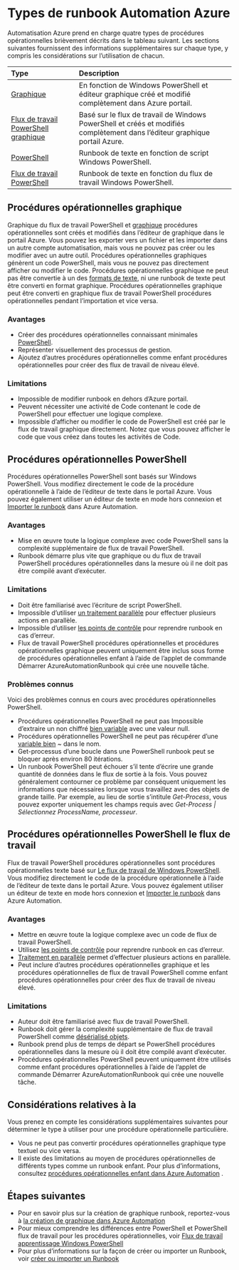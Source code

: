 <properties 
   pageTitle="Types de Runbook Automation Azure"
   description="Décrit les différents types de procédures opérationnelles que vous pouvez utiliser dans Azure Automation et considérations que vous devez prendre en compte pour déterminer le type à utiliser. "
   services="automation"
   documentationCenter=""
   authors="mgoedtel"
   manager="jwhit"
   editor="tysonn" />
<tags 
   ms.service="automation"
   ms.devlang="na"
   ms.topic="article"
   ms.tgt_pltfrm="na"
   ms.workload="infrastructure-services"
   ms.date="09/12/2016"
   ms.author="bwren" />

# <a name="azure-automation-runbook-types"></a>Types de runbook Automation Azure

Automatisation Azure prend en charge quatre types de procédures opérationnelles brièvement décrits dans le tableau suivant.  Les sections suivantes fournissent des informations supplémentaires sur chaque type, y compris les considérations sur l’utilisation de chacun.


| Type |  Description |
|:---|:---|
| [Graphique](#graphical-runbooks) | En fonction de Windows PowerShell et éditeur graphique créé et modifié complètement dans Azure portail. | 
| [Flux de travail PowerShell graphique](#graphical-runbooks) | Basé sur le flux de travail de Windows PowerShell et créés et modifiés complètement dans l’éditeur graphique portail Azure. 
| [PowerShell](#powershell-runbooks) | Runbook de texte en fonction de script Windows PowerShell.
| [Flux de travail PowerShell](#powershell-workflow-runbooks) | Runbook de texte en fonction du flux de travail Windows PowerShell. |


## <a name="graphical-runbooks"></a>Procédures opérationnelles graphique

Graphique du flux de travail PowerShell et [graphique](automation-runbook-types.md#graphical-runbooks) procédures opérationnelles sont créés et modifiés dans l’éditeur de graphique dans le portail Azure.  Vous pouvez les exporter vers un fichier et les importer dans un autre compte automatisation, mais vous ne pouvez pas créer ou les modifier avec un autre outil.  Procédures opérationnelles graphiques génèrent un code PowerShell, mais vous ne pouvez pas directement afficher ou modifier le code. Procédures opérationnelles graphique ne peut pas être convertie à un des [formats de texte](automation-runbook-types.md), ni une runbook de texte peut être converti en format graphique. Procédures opérationnelles graphique peut être converti en graphique flux de travail PowerShell procédures opérationnelles pendant l’importation et vice versa.

### <a name="advantages"></a>Avantages

- Créer des procédures opérationnelles connaissant minimales [PowerShell](automation-powershell-workflow.md).
- Représenter visuellement des processus de gestion.
- Ajoutez d’autres procédures opérationnelles comme enfant procédures opérationnelles pour créer des flux de travail de niveau élevé.


### <a name="limitations"></a>Limitations

- Impossible de modifier runbook en dehors d’Azure portail.
- Peuvent nécessiter une activité de Code contenant le code de PowerShell pour effectuer une logique complexe.
- Impossible d’afficher ou modifier le code de PowerShell est créé par le flux de travail graphique directement. Notez que vous pouvez afficher le code que vous créez dans toutes les activités de Code.


## <a name="powershell-runbooks"></a>Procédures opérationnelles PowerShell

Procédures opérationnelles PowerShell sont basés sur Windows PowerShell.  Vous modifiez directement le code de la procédure opérationnelle à l’aide de l’éditeur de texte dans le portail Azure.  Vous pouvez également utiliser un éditeur de texte en mode hors connexion et [Importer le runbook](http://msdn.microsoft.com/library/azure/dn643637.aspx) dans Azure Automation.

### <a name="advantages"></a>Avantages

- Mise en œuvre toute la logique complexe avec code PowerShell sans la complexité supplémentaire de flux de travail PowerShell. 
- Runbook démarre plus vite que graphique ou du flux de travail PowerShell procédures opérationnelles dans la mesure où il ne doit pas être compilé avant d’exécuter.

### <a name="limitations"></a>Limitations

- Doit être familiarisé avec l’écriture de script PowerShell.
- Impossible d’utiliser [un traitement parallèle](automation-powershell-workflow.md#parallel-processing) pour effectuer plusieurs actions en parallèle.
- Impossible d’utiliser [les points de contrôle](automation-powershell-workflow.md#checkpoints) pour reprendre runbook en cas d’erreur.
- Flux de travail PowerShell procédures opérationnelles et procédures opérationnelles graphique peuvent uniquement être inclus sous forme de procédures opérationnelles enfant à l’aide de l’applet de commande Démarrer AzureAutomationRunbook qui crée une nouvelle tâche.

### <a name="known-issues"></a>Problèmes connus
Voici des problèmes connus en cours avec procédures opérationnelles PowerShell.

- Procédures opérationnelles PowerShell ne peut pas Impossible d’extraire un non chiffré [bien variable](automation-variables.md) avec une valeur null.
- Procédures opérationnelles PowerShell ne peut pas récupérer d’une [variable bien](automation-variables.md) *~* dans le nom.
- Get-processus d’une boucle dans une PowerShell runbook peut se bloquer après environ 80 itérations. 
- Un runbook PowerShell peut échouer s’il tente d’écrire une grande quantité de données dans le flux de sortie à la fois.   Vous pouvez généralement contourner ce problème par conséquent uniquement les informations que nécessaires lorsque vous travaillez avec des objets de grande taille.  Par exemple, au lieu de sortie s’intitule *Get-Process*, vous pouvez exporter uniquement les champs requis avec *Get-Process | Sélectionnez ProcessName, processeur*.

## <a name="powershell-workflow-runbooks"></a>Procédures opérationnelles PowerShell le flux de travail

Flux de travail PowerShell procédures opérationnelles sont procédures opérationnelles texte basé sur [Le flux de travail de Windows PowerShell](automation-powershell-workflow.md).  Vous modifiez directement le code de la procédure opérationnelle à l’aide de l’éditeur de texte dans le portail Azure.  Vous pouvez également utiliser un éditeur de texte en mode hors connexion et [Importer le runbook](http://msdn.microsoft.com/library/azure/dn643637.aspx) dans Azure Automation.

### <a name="advantages"></a>Avantages

- Mettre en œuvre toute la logique complexe avec un code de flux de travail PowerShell.
- Utilisez [les points de contrôle](automation-powershell-workflow.md#checkpoints) pour reprendre runbook en cas d’erreur.
- [Traitement en parallèle](automation-powershell-workflow.md#parallel-processing) permet d’effectuer plusieurs actions en parallèle.
- Peut inclure d’autres procédures opérationnelles graphique et les procédures opérationnelles de flux de travail PowerShell comme enfant procédures opérationnelles pour créer des flux de travail de niveau élevé.


### <a name="limitations"></a>Limitations

- Auteur doit être familiarisé avec flux de travail PowerShell.
- Runbook doit gérer la complexité supplémentaire de flux de travail PowerShell comme [désérialisé objets](automation-powershell-workflow.md#code-changes).
- Runbook prend plus de temps de départ se PowerShell procédures opérationnelles dans la mesure où il doit être compilé avant d’exécuter.
- Procédures opérationnelles PowerShell peuvent uniquement être utilisés comme enfant procédures opérationnelles à l’aide de l’applet de commande Démarrer AzureAutomationRunbook qui crée une nouvelle tâche.


## <a name="considerations"></a>Considérations relatives à la

Vous prenez en compte les considérations supplémentaires suivantes pour déterminer le type à utiliser pour une procédure opérationnelle particulière.

- Vous ne peut pas convertir procédures opérationnelles graphique type textuel ou vice versa.
- Il existe des limitations au moyen de procédures opérationnelles de différents types comme un runbook enfant.  Pour plus d’informations, consultez [procédures opérationnelles enfant dans Azure Automation](automation-child-runbooks.md) .

  
## <a name="next-steps"></a>Étapes suivantes

- Pour en savoir plus sur la création de graphique runbook, reportez-vous à [la création de graphique dans Azure Automation](automation-graphical-authoring-intro.md)
- Pour mieux comprendre les différences entre PowerShell et PowerShell flux de travail pour les procédures opérationnelles, voir [Flux de travail apprentissage Windows PowerShell](automation-powershell-workflow.md)
- Pour plus d’informations sur la façon de créer ou importer un Runbook, voir [créer ou importer un Runbook](automation-creating-importing-runbook.md)



